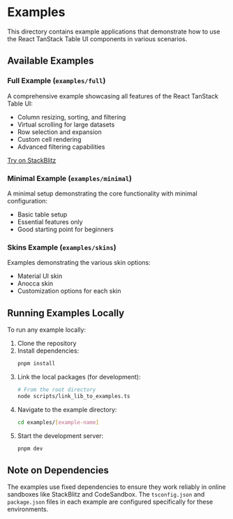 # Examples

This directory contains example applications that demonstrate how to use the React TanStack Table UI components in various scenarios.

## Available Examples

### Full Example (`examples/full`)

A comprehensive example showcasing all features of the React TanStack Table UI:

- Column resizing, sorting, and filtering
- Virtual scrolling for large datasets
- Row selection and expansion
- Custom cell rendering
- Advanced filtering capabilities

[Try on StackBlitz](https://stackblitz.com/github/ricsam/react-tanstack-table-ui/tree/main/examples/full?embed=1&theme=dark&preset=node&file=src/app.tsx)

### Minimal Example (`examples/minimal`)

A minimal setup demonstrating the core functionality with minimal configuration:

- Basic table setup
- Essential features only
- Good starting point for beginners

### Skins Example (`examples/skins`)

Examples demonstrating the various skin options:

- Material UI skin
- Anocca skin
- Customization options for each skin

## Running Examples Locally

To run any example locally:

1. Clone the repository
2. Install dependencies:
   ```bash
   pnpm install
   ```
3. Link the local packages (for development):
   ```bash
   # From the root directory
   node scripts/link_lib_to_examples.ts
   ```
4. Navigate to the example directory:
   ```bash
   cd examples/[example-name]
   ```
5. Start the development server:
   ```bash
   pnpm dev
   ```

## Note on Dependencies

The examples use fixed dependencies to ensure they work reliably in online sandboxes like StackBlitz and CodeSandbox. The `tsconfig.json` and `package.json` files in each example are configured specifically for these environments. 